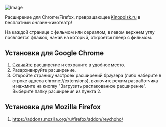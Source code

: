 ![Image](https://raw.githubusercontent.com/olegsvs/reyohoho-chrome-ext/master/images/banner.png)

Расширение для Chrome/Firefox, превращающее [Kinopoisk.ru](https://www.kinopoisk.ru/) в бесплатный онлайн-кинотеатр!

На каждой странице с фильмом или сериалом, в левом верхнем углу появляется флажок, нажав на который, откроется плеер с фильмом.

## Установка для Google Chrome
1. [Скачайте](https://github.com/olegsvs/reyohoho-chrome-ff-ext/archive/refs/heads/master.zip) расширение и сохраните в удобное место.
2. Разархивируйте расширение.
3. Откройте страницу настроек расширений браузера (либо наберите в строке адреса chrome://extensions), включите режим разработчика и нажмите на кнопку "Загрузить распакованное расширение". Выберите папку расширения из пункта 2.

## Установка для Mozilla Firefox
1. https://addons.mozilla.org/ru/firefox/addon/reyohoho/